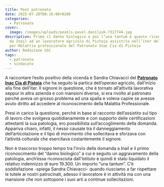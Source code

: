 ```yaml
---
title: Post patronato
date: 2025-07-28T00:16:00+0200
categories:
  - Patronato
cover:
  image: /images/uploads/pexels-pavel-danilyuk-7317744.jpg
description: Prima il danno biologico e poi l’una tantum è quanto riconosciuto
  da Inail ad un lavoratore agricolo di Pistoia assistito nell’iter dell’istanza
  per Malattia professionale del Patronato Inac Cia di Pistoia
author: Redazione USC
tags:
  - patronato
  - sindacato
---
```




A raccontare l’esito positivo della vicenda è Sandra Chiavacci del **[Patronato Inac Cia di Pistoia](https://www.ciatoscanacentro.it/sedi-e-contatti/)** che ha seguito la partica dell’operaio agricolo, dall’inizio alla fine dell’iter. Il signore in questione, che è tornato all’attività lavorativa seppur in altra azienda e con mansioni diverse, si era rivolto al patronato perché aveva un grosso problema ad una spalla e voleva capire se avesse avuto diritto ad accedere al riconoscimento della Malattia Professionale.

Presi in carico la questione, perché in base al racconto dell’assistito sul tipo di lavoro che svolgeva quotidianamente e con supporto delle certificazioni attestanti la sua patologia, ero possibilista sull’accoglimento della domanda. Appariva chiaro, infatti, il nesso causale tra il danneggiamento dell’articolazione e il tipo di movimento che sollecitava e sforzava con l’attività colturale che esercitava costantemente il signore.

Non è trascorso troppo tempo tra l’invio della domanda a Inail e il primo riconoscimento del “danno biologico” a cui è seguito un aggravamento della patologia, anch’essa riconosciuta dall’Istituto e quindi è stato liquidato il relativo indennizzo di euro 19.300. Un importo “una tantum”. C’è soddisfazione -spiega Sandra Chiavacci- quando riusciamo a far rispettare le tutele ai nostri patrocinati, adesso il lavoratore è in attività ma con una mansione che non sottopone i suoi arti a continue sollecitazioni.
